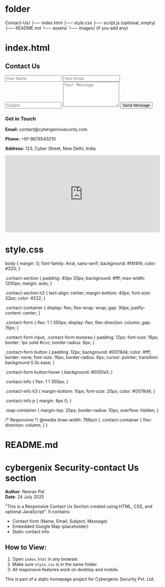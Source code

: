 # folder
Contact-Us/
├── index.html
├── style.css
├── script.js (optional, empty)
├── README.md
└── assets/
    └── images/ (if you add any)
# index.html
<!DOCTYPE html>
<html lang="en">
<head>
  <meta charset="UTF-8" />
  <meta name="viewport" content="width=device-width, initial-scale=1.0" />
  <title>Contact Us - Cybergenix Security</title>
  <link rel="stylesheet" href="style.css" />
</head>
<body>

  <section class="contact-section">
    <h2>Contact Us</h2>
    <div class="contact-container">
      <!-- Contact Form -->
      <form class="contact-form">
        <input type="text" placeholder="Your Name" required />
        <input type="email" placeholder="Your Email" required />
        <input type="text" placeholder="Subject" />
        <textarea placeholder="Your Message" rows="5" required></textarea>
        <button type="submit">Send Message</button>
      </form>
     <!-- Contact Info + Map -->
      <div class="contact-info">
        <h3>Get in Touch</h3>
        <p><strong>Email:</strong> contact@cybergenixsecurity.com</p>
        <p><strong>Phone:</strong> +91-9876543210</p>
        <p><strong>Address:</strong> 123, Cyber Street, New Delhi, India</p>
        <div class="map-container">
          <iframe
            src="https://www.google.com/maps/embed?pb=!1m18!1m12!1m3!1d14014.511597719077!2d77.20902165!3d28.6139396!2m3!1f0!2f0!3f0!3m2!1i1024!2i768!4f13.1!3m3!1m2!1s0x390ce2d83eecbaf7%3A0x68912dc4d6d7ae0c!2sIndia%20Gate!5e0!3m2!1sen!2sin!4v1620000000000!5m2!1sen!2sin"
            width="100%" height="250" style="border:0;" allowfullscreen="" loading="lazy"
          ></iframe>
        </div>
      </div>
    </div>
  </section>

  <script src="script.js"></script>
</body>
</html>

# style.css
body {
  margin: 0;
  font-family: Arial, sans-serif;
  background: #f4f4f4;
  color: #333;
}

.contact-section {
  padding: 40px 20px;
  background: #fff;
  max-width: 1200px;
  margin: auto;
}

.contact-section h2 {
  text-align: center;
  margin-bottom: 40px;
  font-size: 32px;
  color: #222;
}

.contact-container {
  display: flex;
  flex-wrap: wrap;
  gap: 30px;
  justify-content: center;
}

.contact-form {
  flex: 1 1 350px;
  display: flex;
  flex-direction: column;
  gap: 15px;
}

.contact-form input,
.contact-form textarea {
  padding: 12px;
  font-size: 16px;
  border: 1px solid #ccc;
  border-radius: 6px;
}

.contact-form button {
  padding: 12px;
  background: #0078d4;
  color: #fff;
  border: none;
  font-size: 16px;
  border-radius: 6px;
  cursor: pointer;
  transition: background 0.3s ease;
}

.contact-form button:hover {
  background: #005fa3;
}

.contact-info {
  flex: 1 1 350px;
}

.contact-info h3 {
  margin-bottom: 10px;
  font-size: 20px;
  color: #0078d4;
}

.contact-info p {
  margin: 8px 0;
}

.map-container {
  margin-top: 20px;
  border-radius: 10px;
  overflow: hidden;
}

/* Responsive */
@media (max-width: 768px) {
  .contact-container {
    flex-direction: column;
  }
}
# README.md
# cybergenix Security-contact Us section

**Author**: Neerav Pal  
**Date**: 24 July 2025  

"This is a Responsive Contact Us Section created using HTML, CSS, and optional JavaScript".
It contains:
- Contact form (Name, Email, Subject, Message)
- Embedded Google Map (placeholder)
- Static contact info

## How to View:
1. Open `index.html` in any browser.
2. Make sure `style.css` is in the same folder.
3. All responsive features work on desktop and mobile.

This is part of a static homepage project for Cybergenix Security Pvt. Ltd.
